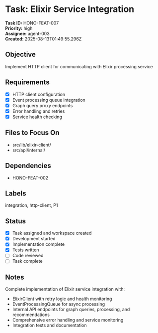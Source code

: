 # Task: Elixir Service Integration
**Task ID:** HONO-FEAT-007  
**Priority:** high  
**Assignee:** agent-003  
**Created:** 2025-08-13T01:49:55.296Z

## Objective
Implement HTTP client for communicating with Elixir processing service

## Requirements
- [x] HTTP client configuration
- [x] Event processing queue integration
- [x] Graph query proxy endpoints
- [x] Error handling and retries
- [x] Service health checking

## Files to Focus On
- src/lib/elixir-client/
- src/api/internal/

## Dependencies
- HONO-FEAT-002

## Labels
integration, http-client, P1

## Status
- [x] Task assigned and workspace created
- [x] Development started
- [x] Implementation complete
- [x] Tests written
- [ ] Code reviewed
- [ ] Task complete

## Notes
Complete implementation of Elixir service integration with:
- ElixirClient with retry logic and health monitoring
- EventProcessingQueue for async processing
- Internal API endpoints for graph queries, processing, and recommendations
- Comprehensive error handling and service monitoring
- Integration tests and documentation
